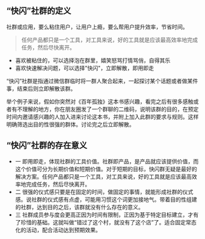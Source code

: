 ## “快闪”社群的定义


社群或应用，要么粘住用户，让用户上瘾，要么帮用户提升效率，节省时间。 

> 任何产品都只是一个工具，对工具来说，好的工具就是应该最高效率地完成任务，然后尽快离开。

- 喜欢被粘住的，可以选择泡在群里，嬉笑怒骂打情骂俏，自得其乐
- 喜欢快速解决问题，可以选择"快闪"，立即解散，即用即走

“快闪”社群是指通过微信群临时将一群人聚合起来，一起探讨某个话题或者做某件事，结束后则立即解散该群。

举个例子来说，假如你突然对《百年孤独》这本书感兴趣，看完之后有很多感触或者有不理解的地方，你在朋友圈发了一个群聊的二维码，说明该群的目的，在预定时间内邀请感兴趣的人加入进来讨论这本书，并附上加入此群的要求与规则。这样明确筛选出目的性很强的群体。讨论完之后立即解散。


## “快闪”社群的存在意义

* 一 即用即走，体现社群的工具价值。社群即产品，是产品就应该提供价值，而这个价值可分为长期价值和短期价值。对于短期的目标，快闪群无疑是最好的解决方案。任何产品都只是一个工具，对工具来说，好的工具就是应该最高效率地完成任务，然后尽快离开。 
* 二 很强的仪式感只要是在固定的时间，做固定的事情，就能形成社群的仪式感。说社群的仪式感有点虚，可能用习惯这个词更加接地气。带着目的性组建的社群，达到目的之后，该群就没有什么存在的意义。
* 三 社群成员参与度会更高正因为时间有限制，正因为基于特定目标建立，才有了珍惜的基础。这就叫做“错过了这个村，就没有了这个店”了。适合固定常态化的活动，配合活动达到预期效果。